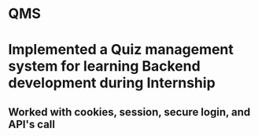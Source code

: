 # QMS
# Implemented a Quiz management system for learning Backend development during Internship
## Worked with cookies, session, secure login, and API's call 

